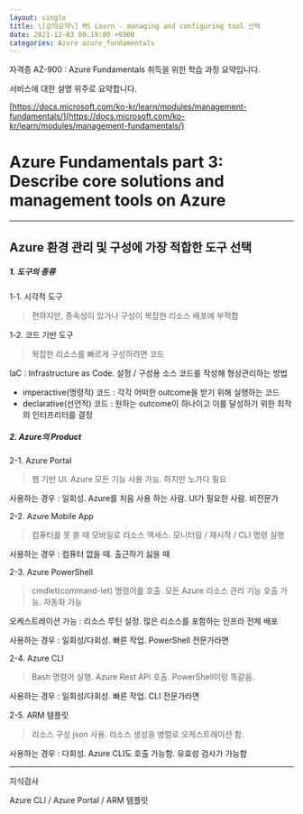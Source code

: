 ```yaml
---
layout: single
title: \[강의요약\] MS Learn - managing and configuring tool 선택
date: 2021-12-03 00:19:00 +0900
categories: Azure azure_fundamentals
---
```


자격증 AZ-900 : Azure Fundamentals 취득을 위한 학습 과정 요약입니다.

서비스에 대한 설명 위주로 요약합니다.

[https://docs.microsoft.com/ko-kr/learn/modules/management-fundamentals/](https://docs.microsoft.com/ko-kr/learn/modules/management-fundamentals/)

# Azure Fundamentals part 3: Describe core solutions and management tools on Azure

---

## Azure 환경 관리 및 구성에 가장 적합한 도구 선택

##### 1. 도구의 종류

1-1. 시각적 도구

> 편하지만, 종속성이 있거나 구성이 복잡한 리소스 배포에 부적합

1-2. 코드 기반 도구

> 복잡한 리소스를 빠르게 구성하려면 코드

IaC : Infrastructure as Code. 설정 / 구성용 소스 코드를 작성해 형상관리하는 방법

- imperactive(명령적) 코드 : 각각 어떠한 outcome을 받기 위해 실행하는 코드
- declarative(선언적) 코드 : 원하는 outcome이 하나이고 이를 달성하기 위한 최적의 인터프리터를 결정

##### 2. Azure의 Product

2-1. Azure Portal

> 웹 기반 UI. Azure 모든 기능 사용 가능. 하지만 노가다 필요

사용하는 경우 : 일회성. Azure를 처음 사용 하는 사람. UI가 필요한 사람. 비전문가

2-2. Azure Mobile App

> 컴퓨터를 못 쓸 때 모바일로 리소스 액세스. 모니터링 / 재시작 / CLI 명령 실행

사용하는 경우 : 컴퓨터 없을 때. 출근하기 싫을 때

2-3. Azure PowerShell

> cmdlet(command-let) 명령어를 호출. 모든 Azure 리소스 관리 기능 호출 가능. 자동화 가능

오케스트레이션 가능 : 리소스 루틴 설정. 많은 리소스를 포함하는 인프라 전체 배포

사용하는 경우 : 일회성/다회성. 빠른 작업. PowerShell 전문가라면

2-4. Azure CLI

> Bash 명령어 실행. Azure Rest API 호출. PowerShell이랑 똑같음.

사용하는 경우 : 일회성/다회성. 빠른 작업. CLI 전문가라면

2-5. ARM 템플릿

> 리소스 구성 json 사용. 리소스 생성을 병렬로 오케스트레이션 함.

사용하는 경우 : 다회성. Azure CLI도 호출 가능함. 유효성 검사가 가능함

----

지식검사

Azure CLI / Azure Portal / ARM 템플릿